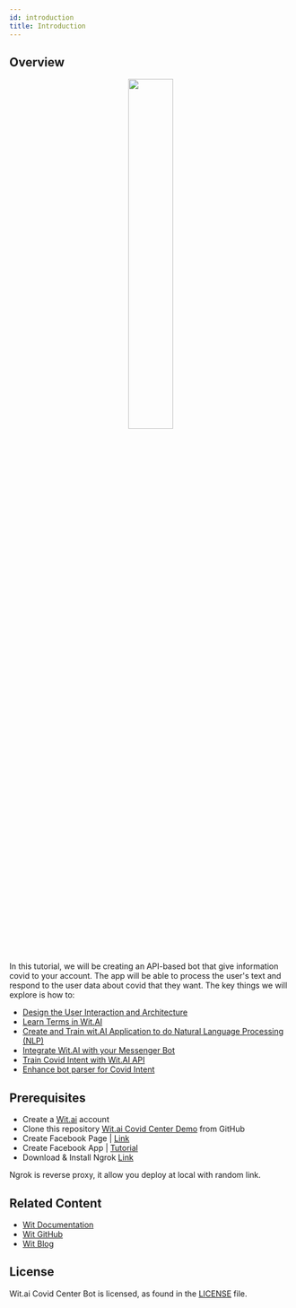 ```yaml
---
id: introduction
title: Introduction
---
```


## Overview
<p align="center">
  <img src="./assets/test_messenger_header.gif" width="40%">
</p>

In this tutorial, we will be creating an API-based bot that give information covid to your account. The app will be able to process the user's text and respond to the user data about covid that they want. The key things we will explore is how to:

*   [Design the User Interaction and Architecture](/design-user-interaction)
*   [Learn Terms in Wit.AI](/learn-terms-in-witai)
*   [Create and Train wit.AI Application to do Natural Language Processing (NLP)](/create-and-train-witai-application)
*   [Integrate Wit.AI with your Messenger Bot](/integrate-witai-with-your-messenger-bot)
*   [Train Covid Intent with Wit.AI API](/train-covid_intent-with-witai-api)
*   [Enhance bot parser for Covid Intent](/enhance-bot-parser-for-covid-intent)

## Prerequisites

*   Create a [Wit.ai](https://wit.ai/) account
*   Clone this repository [Wit.ai Covid Center Demo](https://github.com/imamaris/covidcenter-bot) from GitHub
*   Create Facebook Page | [Link](https://www.facebook.com/pages/create)
*   Create Facebook App | [Tutorial](https://developers.facebook.com/docs/apps/)
*   Download & Install Ngrok [Link](https://ngrok.com/download)

Ngrok is reverse proxy, it allow you deploy at local with random link.

## Related Content

* [Wit Documentation](https://wit.ai/docs)
* [Wit GitHub](https://github.com/wit-ai)
* [Wit Blog](https://wit.ai/blog)

## License
Wit.ai Covid Center Bot is licensed, as found in the [LICENSE](LICENSE) file.

